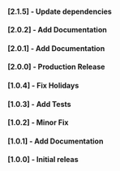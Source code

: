 #### [2.1.5] - Update dependencies

#### [2.0.2] - Add Documentation

#### [2.0.1] - Add Documentation

#### [2.0.0] - Production Release

#### [1.0.4] - Fix Holidays

#### [1.0.3] - Add Tests

#### [1.0.2] - Minor Fix

#### [1.0.1] - Add Documentation

#### [1.0.0] - Initial releas
